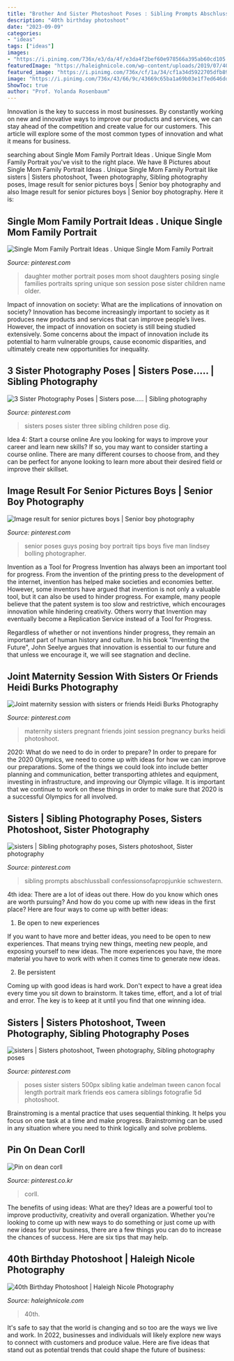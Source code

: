 ```yaml
---
title: "Brother And Sister Photoshoot Poses : Sibling Prompts Abschlussball Confessionsofapropjunkie Schwestern"
description: "40th birthday photoshoot"
date: "2023-09-09"
categories:
- "ideas"
tags: ["ideas"]
images:
- "https://i.pinimg.com/736x/e3/da/4f/e3da4f2bef60e978566a395ab60cd105.jpg"
featuredImage: "https://haleighnicole.com/wp-content/uploads/2019/07/40th-Birthday-Photoshoot-Orlando-Portrait-Photographer_0026-2-scaled.jpg"
featured_image: "https://i.pinimg.com/736x/cf/1a/34/cf1a34d5922705dfb8927e80201c0a18--older-sibling-photos-sibling-poses.jpg"
image: "https://i.pinimg.com/736x/43/66/9c/43669c65ba1a69b03e1f7ed646dd4f3b--three-sisters-photography-sibling-photography-poses.jpg"
ShowToc: true
author: "Prof. Yolanda Rosenbaum"
---
```



Innovation is the key to success in most businesses. By constantly working on new and innovative ways to improve our products and services, we can stay ahead of the competition and create value for our customers. This article will explore some of the most common types of innovation and what it means for business.

	

		
searching about Single Mom Family Portrait Ideas . Unique Single Mom Family Portrait you've visit to the right place. We have 8 Pictures about Single Mom Family Portrait Ideas . Unique Single Mom Family Portrait like sisters | Sisters photoshoot, Tween photography, Sibling photography poses, Image result for senior pictures boys | Senior boy photography and also Image result for senior pictures boys | Senior boy photography. Here it is:
		
    
## Single Mom Family Portrait Ideas . Unique Single Mom Family Portrait

<img loading=lazy src="https://i.pinimg.com/736x/e3/da/4f/e3da4f2bef60e978566a395ab60cd105.jpg" onerror="this.onerror=null;this.src='https://tse4.mm.bing.net/th?id=OIP.aSMAz4dbahm7Z1xRtiOjcwHaLH&amp;pid=15.1';" alt="Single Mom Family Portrait Ideas . Unique Single Mom Family Portrait">

_Source: pinterest.com_

>daughter mother portrait poses mom shoot daughters posing single families portraits spring unique son session pose sister children name older. 

	

Impact of innovation on society: What are the implications of innovation on society?
Innovation has become increasingly important to society as it produces new products and services that can improve people’s lives. However, the impact of innovation on society is still being studied extensively. Some concerns about the impact of innovation include its potential to harm vulnerable groups, cause economic disparities, and ultimately create new opportunities for inequality.

    
## 3 Sister Photography Poses | Sisters Pose..... | Sibling Photography

<img loading=lazy src="https://i.pinimg.com/736x/43/66/9c/43669c65ba1a69b03e1f7ed646dd4f3b--three-sisters-photography-sibling-photography-poses.jpg" onerror="this.onerror=null;this.src='https://tse3.mm.bing.net/th?id=OIP.MrXaF-ofTh-d4VZcwf83IgHaK-&amp;pid=15.1';" alt="3 Sister Photography Poses | Sisters pose..... | Sibling photography">

_Source: pinterest.com_

>sisters poses sister three sibling children pose dig. 

	

Idea 4: Start a course online
Are you looking for ways to improve your career and learn new skills? If so, you may want to consider starting a course online. There are many different courses to choose from, and they can be perfect for anyone looking to learn more about their desired field or improve their skillset.

    
## Image Result For Senior Pictures Boys | Senior Boy Photography

<img loading=lazy src="https://i.pinimg.com/736x/dc/fa/09/dcfa0920ee5e869e54d203f3fc79d65b.jpg" onerror="this.onerror=null;this.src='https://tse2.mm.bing.net/th?id=OIP.qJFRjkv71Ud60HIury-jQwHaLG&amp;pid=15.1';" alt="Image result for senior pictures boys | Senior boy photography">

_Source: pinterest.com_

>senior poses guys posing boy portrait tips boys five man lindsey bolling photographer. 

	

Invention as a Tool for Progress
Invention has always been an important tool for progress. From the invention of the printing press to the development of the internet, invention has helped make societies and economies better. 
However, some inventors have argued that invention is not only a valuable tool, but it can also be used to hinder progress. For example, many people believe that the patent system is too slow and restrictive, which encourages innovation while hindering creativity. Others worry that Invention may eventually become a Replication Service instead of a Tool for Progress.

Regardless of whether or not inventions hinder progress, they remain an important part of human history and culture. In his book "Inventing the Future", John Seelye argues that innovation is essential to our future and that unless we encourage it, we will see stagnation and decline.

    
## Joint Maternity Session With Sisters Or Friends Heidi Burks Photography

<img loading=lazy src="https://i.pinimg.com/736x/67/b0/f7/67b0f7b87657a0d499a6c5aaacc1560f--pregnancy-pics-maternity-pictures.jpg" onerror="this.onerror=null;this.src='https://tse1.mm.bing.net/th?id=OIP._86cPBp0WoX_nuTscyDevQHaLH&amp;pid=15.1';" alt="Joint maternity session with sisters or friends Heidi Burks Photography">

_Source: pinterest.com_

>maternity sisters pregnant friends joint session pregnancy burks heidi photoshoot. 

	

2020: What do we need to do in order to prepare?
In order to prepare for the 2020 Olympics, we need to come up with ideas for how we can improve our preparations. Some of the things we could look into include better planning and communication, better transporting athletes and equipment, investing in infrastructure, and improving our Olympic village. It is important that we continue to work on these things in order to make sure that 2020 is a successful Olympics for all involved.

    
## Sisters | Sibling Photography Poses, Sisters Photoshoot, Sister Photography

<img loading=lazy src="https://i.pinimg.com/736x/cf/1a/34/cf1a34d5922705dfb8927e80201c0a18--older-sibling-photos-sibling-poses.jpg" onerror="this.onerror=null;this.src='https://tse4.mm.bing.net/th?id=OIP.POldwYxAxVbyBecpCsywYQHaE7&amp;pid=15.1';" alt="sisters | Sibling photography poses, Sisters photoshoot, Sister photography">

_Source: pinterest.com_

>sibling prompts abschlussball confessionsofapropjunkie schwestern. 

	

4th idea:
There are a lot of ideas out there. How do you know which ones are worth pursuing? And how do you come up with new ideas in the first place?
Here are four ways to come up with better ideas:

1. Be open to new experiences

If you want to have more and better ideas, you need to be open to new experiences. That means trying new things, meeting new people, and exposing yourself to new ideas. The more experiences you have, the more material you have to work with when it comes time to generate new ideas.

2. Be persistent

Coming up with good ideas is hard work. Don't expect to have a great idea every time you sit down to brainstorm. It takes time, effort, and a lot of trial and error. The key is to keep at it until you find that one winning idea.

    
## Sisters | Sisters Photoshoot, Tween Photography, Sibling Photography Poses

<img loading=lazy src="https://i.pinimg.com/736x/c1/63/ab/c163ab39e3a5d2843be66b02b32ca775--sister-photography-poses-fairy-photography.jpg" onerror="this.onerror=null;this.src='https://tse2.mm.bing.net/th?id=OIP.IGJh4vtdWA6HzUNbZHy9BgHaKQ&amp;pid=15.1';" alt="sisters | Sisters photoshoot, Tween photography, Sibling photography poses">

_Source: pinterest.com_

>poses sister sisters 500px sibling katie andelman tween canon focal length portrait mark friends eos camera siblings fotografie 5d photoshoot. 

	

Brainstroming is a mental practice that uses sequential thinking. It helps you focus on one task at a time and make progress. Brainstroming can be used in any situation where you need to think logically and solve problems.

    
## Pin On Dean Corll

<img loading=lazy src="https://i.pinimg.com/736x/6a/d7/24/6ad724f27b8d80fb82c2ed33067478ec.jpg" onerror="this.onerror=null;this.src='https://tse2.mm.bing.net/th?id=OIP.XFXCA6oLQAupoWoySlWCFAHaNK&amp;pid=15.1';" alt="Pin on dean corll">

_Source: pinterest.co.kr_

>corll. 

	

The benefits of using ideas: What are they?
Ideas are a powerful tool to improve productivity, creativity and overall organization. Whether you're looking to come up with new ways to do something or just come up with new ideas for your business, there are a few things you can do to increase the chances of success. Here are six tips that may help.

    
## 40th Birthday Photoshoot | Haleigh Nicole Photography

<img loading=lazy src="https://haleighnicole.com/wp-content/uploads/2019/07/40th-Birthday-Photoshoot-Orlando-Portrait-Photographer_0026-2-scaled.jpg" onerror="this.onerror=null;this.src='https://tse1.mm.bing.net/th?id=OIP.fGed_o7mEzO52NmbQbFqWAHaLF&amp;pid=15.1';" alt="40th Birthday Photoshoot | Haleigh Nicole Photography">

_Source: haleighnicole.com_

>40th. 

	

It's safe to say that the world is changing and so too are the ways we live and work. In 2022, businesses and individuals will likely explore new ways to connect with customers and produce value. Here are five ideas that stand out as potential trends that could shape the future of business:

